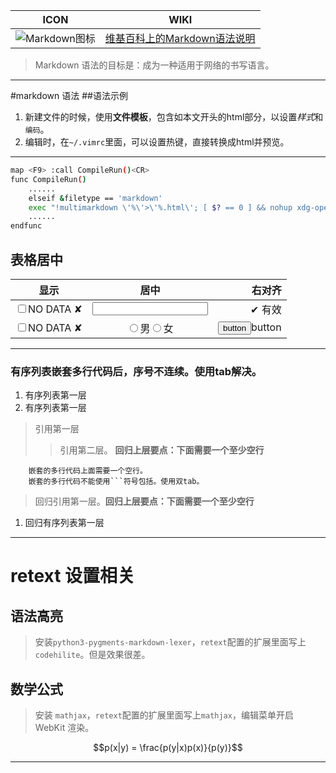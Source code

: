 <head>
<title>markdown 模板</title>
<meta http-equiv="content-type" content="text/html; charset=UTF-8">
<link href="mkd.css" rel="stylesheet" type="text/css">
</head>

ICON|WIKI
:----------:|:-------:
![Markdown图标](https://upload.wikimedia.org/wikipedia/commons/thumb/4/48/Markdown-mark.svg/208px-Markdown-mark.svg.png) |[维基百科上的Markdown语法说明](https://zh.wikipedia.org/wiki/Markdown)

> Markdown 语法的目标是：成为一种适用于网络的书写语言。
***

#markdown 语法
##语法示例
1. 新建文件的时候，使用**文件模板**，包含如本文开头的html部分，以设置*样式*和`编码`。
1. 编辑时，在`~/.vimrc`里面，可以设置热键，直接转换成html并预览。
***
```bash
map <F9> :call CompileRun()<CR>
func CompileRun() 
	......
	elseif &filetype == 'markdown'
	exec "!multimarkdown \'%\'>\'%.html\'; [ $? == 0 ] && nohup xdg-open \'%.html\' >/dev/null 2>&1 &"
	......
endfunc
```

## 表格居中
显示|居中|右对齐
---------- |:-------:|----------------:
<input type="checkbox"/>NO DATA	✘	|	<input type="text" />|✔	有效
<input type="checkbox"/>NO DATA	✘	|	<input type="radio" name="sex" value="male" />男<input type="radio" name="sex" value="female" />女	|<input type="button" value="button"/>button

***
### 有序列表嵌套**多行代码**后，序号不连续。使用tab解决。

1. 有序列表第一层
1. 有序列表第一层
> 引用第一层
> > 引用第二层。
**回归上层要点：下面需要一个至少空行**

		嵌套的多行代码上面需要一个空行。
		嵌套的多行代码不能使用```符号包括。使用双tab。
> 回归引用第一层。**回归上层要点：下面需要一个至少空行**

1. 回归有序列表第一层
***
# retext 设置相关
## 语法高亮
> 安装`python3-pygments-markdown-lexer`，`retext`配置的扩展里面写上`codehilite`。但是效果很差。
## 数学公式
> 安装 `mathjax`，`retext`配置的扩展里面写上`mathjax`，编辑菜单开启 WebKit 渲染。

$$p(x|y) = \frac{p(y|x)p(x)}{p(y)}$$
***